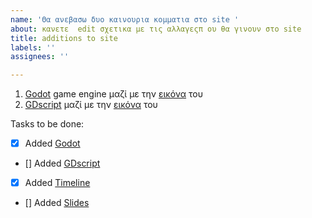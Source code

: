```yaml
---
name: 'Θα ανεβασω δυο καινουρια κομματια στο site '
about: κανετε  edit σχετικα με τις αλλαγεςπ ου θα γινουν στο site
title: additions to site
labels: ''
assignees: ''

---
```


1. [Godot](https://godotengine.org/) game engine μαζί με την [εικόνα](https://godotengine.org/themes/godotengine/assets/press/logo_vertical_color_light.png) του 
2. [GDscript](https://godotengine.org/features) μαζί με την [εικόνα](https://godotengine.org/themes/godotengine/assets/press/icon_color.png) του

Tasks to be done:

- [x] Added [Godot](https://voltmaister-site.netlify.app/gallery/godot-game-engine/)
- [] Added [GDscript](https://voltmaister-site.netlify.app/gallery/gdscript/)
- [x] Added [Timeline](https://google.com)
- [] Added [Slides](https://google.com)

